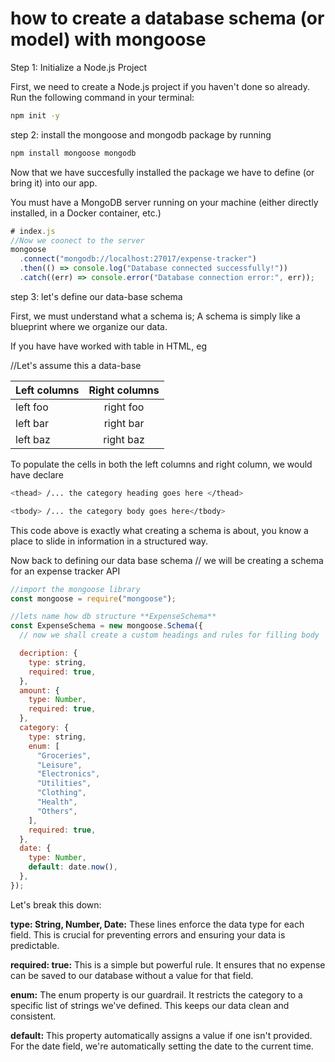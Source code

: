 # how to create a database schema (or model) with mongoose

Step 1: Initialize a Node.js Project

First, we need to create a Node.js project if you haven't done so already. Run the following command in your terminal:

```sh
npm init -y
```

step 2: install the mongoose and mongodb package by running

```sh
npm install mongoose mongodb
```

Now that we have succesfully installed the package we have to define (or bring it) into our app.

You must have a MongoDB server running on your machine (either directly installed, in a Docker container, etc.)

```js
# index.js
//Now we coonect to the server
mongoose
  .connect("mongodb://localhost:27017/expense-tracker")
  .then(() => console.log("Database connected successfully!"))
  .catch((err) => console.error("Database connection error:", err));
```

step 3: let's define our data-base schema

First, we must understand what a schema is; A schema is simply like a blueprint where we organize our data.

If you have have worked with table in HTML, eg

//Let's assume this a data-base

| Left columns | Right columns |
| ------------ | :-----------: |
| left foo     |   right foo   |
| left bar     |   right bar   |
| left baz     |   right baz   |

To populate the cells in both the left columns and right column, we would have declare

```sh
<thead> /... the category heading goes here </thead>

<tbody> /... the category body goes here</tbody>
```

This code above is exactly what creating a schema is about, you know a place to slide in information in a structured way.

Now back to defining our data base schema
// we will be creating a schema for an expense tracker API

```js
//import the mongoose library
const mongoose = require("mongoose");

//lets name how db structure **ExpenseSchema**
const ExpenseSchema = new mongoose.Schema({
  // now we shall create a custom headings and rules for filling body

  decription: {
    type: string,
    required: true,
  },
  amount: {
    type: Number,
    required: true,
  },
  category: {
    type: string,
    enum: [
      "Groceries",
      "Leisure",
      "Electronics",
      "Utilities",
      "Clothing",
      "Health",
      "Others",
    ],
    required: true,
  },
  date: {
    type: Number,
    default: date.now(),
  },
});
```

Let's break this down:

**type: String, Number, Date:** These lines enforce the data type for each field. This is crucial for preventing errors and ensuring your data is predictable.

**required: true:** This is a simple but powerful rule. It ensures that no expense can be saved to our database without a value for that field.

**enum:** The enum property is our guardrail. It restricts the category to a specific list of strings we've defined. This keeps our data clean and consistent.

**default:** This property automatically assigns a value if one isn't provided. For the date field, we're automatically setting the date to the current time.
